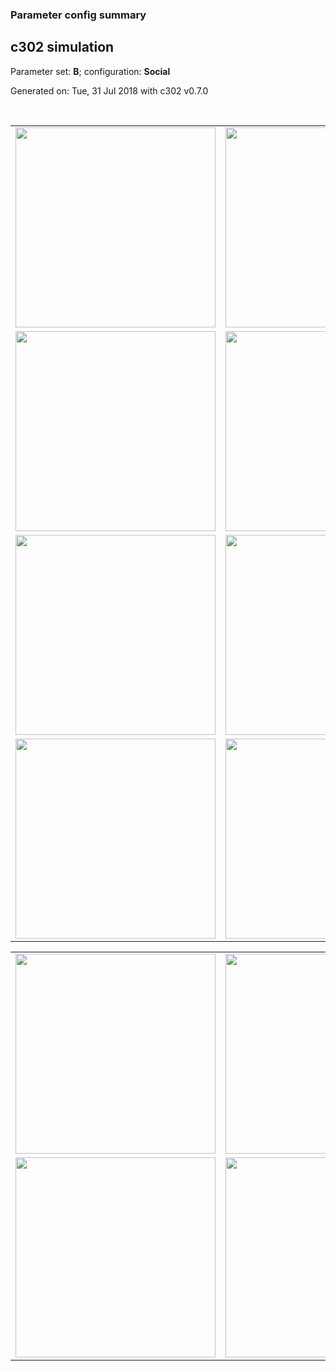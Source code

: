 ### Parameter config summary 
<h2>c302 simulation</h2>
<p>Parameter set: <b>B</b>; configuration: <b>Social</b></p>
<p>Generated on: Tue, 31 Jul 2018 with c302 v0.7.0</p><br/>
<table>

<tr>
  <td><a href="images/neurons_B_Social.png"><img alt=" " src="images/neurons_B_Social.png" height="320"/></a></td>
  <td><a href="images/traces_neuron_Social_B.png"><img alt=" " src="images/traces_neuron_Social_B.png" height="320"/></a></td>
</tr>

<tr>
  <td><a href="images/neuron_activity_B_Social.png"><img alt=" " src="images/neuron_activity_B_Social.png" height="320"/></a></td>
  <td><a href="images/traces_neuron_activity_Social_B.png"><img alt=" " src="images/traces_neuron_activity_Social_B.png" height="320"/></a></td>
</tr>

<tr>
  <td><a href="images/muscles_B_Social.png"><img alt=" " src="images/muscles_B_Social.png" height="320"/></a></td>
  <td><a href="images/traces_muscles_Social_B.png"><img alt=" " src="images/traces_muscles_Social_B.png" height="320"/></a></td>
</tr>

<tr>
  <td><a href="images/muscle_activity_B_Social.png"><img alt=" " src="images/muscle_activity_B_Social.png" height="320"/></a></td>
  <td><a href="images/traces_muscles_activity_Social_B.png"><img alt=" " src="images/traces_muscles_activity_Social_B.png" height="320"/></a></td>
</tr>
</table>
<table>

<tr><td><a href="images/c302_B_Social_exc_to_neurons.png"><img alt=" " src="images/c302_B_Social_exc_to_neurons.png" height="320"/></a></td>

  <td><a href="images/c302_B_Social_inh_to_neurons.png"><img alt=" " src="images/c302_B_Social_inh_to_neurons.png" height="320"/></a></td>

  <td><a href="images/c302_B_Social_elec_neurons_neurons.png"><img alt=" " src="images/c302_B_Social_elec_neurons_neurons.png" height="320"/></a></td></tr>

<tr><td><a href="images/c302_B_Social_exc_to_muscles.png"><img alt=" " src="images/c302_B_Social_exc_to_muscles.png" height="320"/></a></td>

  <td><a href="images/c302_B_Social_inh_to_muscles.png"><img alt=" " src="images/c302_B_Social_inh_to_muscles.png" height="320"/></a></td></tr>
</table>
